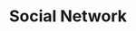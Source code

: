 ---
ee_id: '4264'
site: '1'
type: '2'
url: 2015-030-social-network
title: Social Network
year: '2015'
display_year: '2015'
medium: 'Foam pool noodle, DVD tower, Social Network DVD, X-Men: Days of Future Past
  DVD, Transformers: Age of Extinction DVD, tailored Hot Topic parachute pants'
dims: 140 cm x variable width x variable depth
pitch: ''
ps: ''
live_url: ''
related: ''
youtube: ''
related_code: ''
imgs: social-network-2015-030-detail-2-database-EK.jpg,social-network-2015-030-full-database-team-JL.jpg
subheading: ''
download: ''
add_credit: ''
commission: ''
layout: things-i-made
---